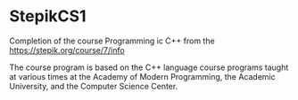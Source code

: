 # StepikCS1
Completion of the course Programming ic C++ from the https://stepik.org/course/7/info

The course program is based on the C++ language course programs taught at various times at the Academy of Modern Programming, the Academic University, and the Computer Science Center.
